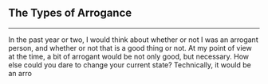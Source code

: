 ## The Types of Arrogance
---
In the past year or two, I would think about whether or not I was an arrogant person, and whether or not that is a good thing or not. At my point of view at the time, a bit of arrogant would be not only good, but necessary. How else could you dare to change your current state? Technically, it would be an arro